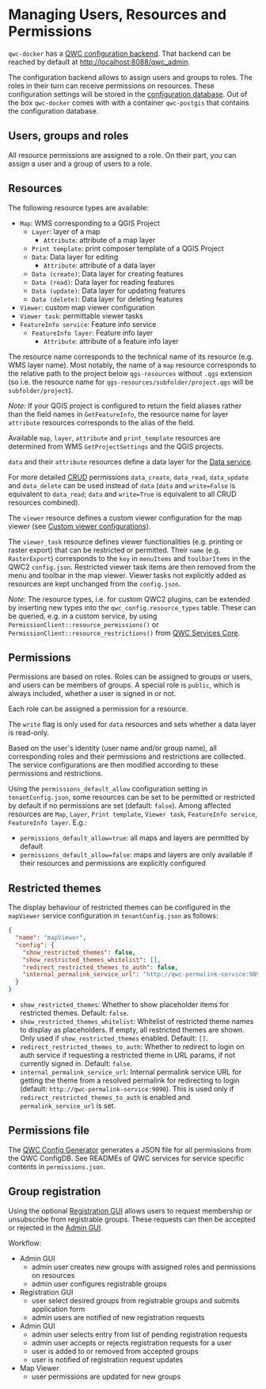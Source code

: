 # Managing Users, Resources and Permissions

`qwc-docker` has a [QWC configuration backend](https://github.com/qwc-services/qwc-admin-gui). That backend can be reached by default at <http://localhost:8088/qwc_admin>.

The configuration backend allows to assign users and groups to roles. The roles in their turn can receive permissions on resources. These configuration settings will be stored in the [configuration database](https://github.com/qwc-services/qwc-config-db). Out of the box `qwc-docker` comes with with a container `qwc-postgis` that contains the configuration database.

## Users, groups and roles

All resource permissions are assigned to a role. On their part, you can assign a user and a group of users to a role.

## Resources

The following resource types are available:

* `Map`: WMS corresponding to a QGIS Project
  * `Layer`: layer of a map
    * `Attribute`: attribute of a map layer
  * `Print template`: print composer template of a QGIS Project
  * `Data`: Data layer for editing
    * `Attribute`: attribute of a data layer
  * `Data (create)`: Data layer for creating features
  * `Data (read)`: Data layer for reading features
  * `Data (update)`: Data layer for updating features
  * `Data (delete)`: Data layer for deleting features
* `Viewer`: custom map viewer configuration
* `Viewer task`: permittable viewer tasks
* `FeatureInfo service`: Feature info service
  * `FeatureInfo layer`: Feature info layer
    * `Attribute`: attribute of a feature info layer

The resource name corresponds to the technical name of its resource (e.g. WMS layer name). Most notably, the name of a `map` resource corresponds to the relative path to the project below `qgs-resources` without `.qgs` extension (so i.e. the resource name for `qgs-resources/subfolder/project.qgs` will be `subfolder/project`).

*Note:* If your QGIS project is configured to return the field aliases rather than the field names in `GetFeatureInfo`, the resource name for layer `attribute` resources corresponds to the alias of the field.

Available `map`, `layer`, `attribute` and `print_template` resources are determined from WMS `GetProjectSettings` and the QGIS projects.

`data` and their `attribute` resources define a data layer for the [Data service](https://github.com/qwc-services/qwc-data-service).

For more detailed [CRUD](https://en.wikipedia.org/wiki/Create,_read,_update_and_delete) permissions `data_create`, `data_read`, `data_update` and `data_delete` can be used instead of `data`
(`data` and `write=False` is equivalent to `data_read`; `data` and `write=True` is equivalent to all CRUD resources combined).

The `viewer` resource defines a custom viewer configuration for the map viewer (see [Custom viewer configurations](https://github.com/qwc-services/qwc-map-viewer#custom-viewer-configurations)).

The `viewer_task` resource defines viewer functionalities (e.g. printing or raster export) that can be restricted or permitted.
Their `name` (e.g. `RasterExport`) corresponds to the `key` in `menuItems` and `toolbarItems` in the QWC2 `config.json`. Restricted viewer task items are then removed from the menu and toolbar in the map viewer. Viewer tasks not explicitly added as resources are kept unchanged from the `config.json`.

*Note*: The resource types, i.e. for custom QWC2 plugins, can be extended by inserting new types into the `qwc_config.resource_types` table.
These can be queried, e.g. in a custom service, by using `PermissionClient::resource_permissions()` or
`PermissionClient::resource_restrictions()` from [QWC Services Core](https://github.com/qwc-services/qwc-services-core).

## Permissions

Permissions are based on roles. Roles can be assigned to groups or users, and users can be members of groups.
A special role is `public`, which is always included, whether a user is signed in or not.

Each role can be assigned a permission for a resource.

The `write` flag is only used for `data` resources and sets whether a data layer is read-only.

Based on the user's identity (user name and/or group name), all corresponding roles and their permissions and restrictions are collected.
The service configurations are then modified according to these permissions and restrictions.

Using the `permissions_default_allow` configuration setting in `tenantConfig.json`, some resources can be set to be permitted or restricted by default if no permissions are set (default: `false`). Among affected resources are `Map`, `Layer`, `Print template`, `Viewer task`, `FeatureInfo service`, `FeatureInfo layer`. E.g.:

* `permissions_default_allow=true`: all maps and layers are permitted by default
* `permissions_default_allow=false`: maps and layers are only available if their resources and permissions are explicitly configured

## Restricted themes

The display behaviour of restricted themes can be configured in the `mapViewer` service configuration in `tenantConfig.json` as follows:
```json
{
  "name": "mapViewer",
  "config": {
    "show_restricted_themes": false,
    "show_restricted_themes_whitelist": [],
    "redirect_restricted_themes_to_auth": false,
    "internal_permalink_service_url": "http://qwc-permalink-service:9090"
  }
}
```
* `show_restricted_themes`: Whether to show placeholder items for restricted themes. Default: `false`.
* `show_restricted_themes_whitelist`: Whitelist of restricted theme names to display as placeholders. If empty, all restricted themes are shown. Only used if  `show_restricted_themes` enabled. Default: `[]`.
* `redirect_restricted_themes_to_auth`: Whether to redirect to login on auth service if requesting a restricted theme in URL params, if not currently signed in. Default: `false`.
* `internal_permalink_service_url`: Internal permalink service URL for getting the theme from a resolved permalink for redirecting to login (default: `http://qwc-permalink-service:9090`). This is used only if `redirect_restricted_themes_to_auth` is enabled and `permalink_service_url` is set.


## Permissions file

The [QWC Config Generator](https://github.com/qwc-services/qwc-config-generator) generates a JSON file for all permissions from the QWC ConfigDB. See READMEs of QWC services for service specific contents in `permissions.json`.

<!--Alternatively, a simplified permissions format is also supported, see [unified permissions](doc/unified_permissions.md).-->

## Group registration

Using the optional [Registration GUI](https://github.com/qwc-services/qwc-registration-gui) allows users to request membership or unsubscribe from registrable groups. These requests can then be accepted or rejected in the [Admin GUI](https://github.com/qwc-services/qwc-admin-gui).

Workflow:

* Admin GUI
  * admin user creates new groups with assigned roles and permissions on resources
  * admin user configures registrable groups
* Registration GUI
  * user select desired groups from registrable groups and submits application form
  * admin users are notified of new registration requests
* Admin GUI
  * admin user selects entry from list of pending registration requests
  * admin user accepts or rejects registration requests for a user
  * user is added to or removed from accepted groups
  * user is notified of registration request updates
* Map Viewer
  * user permissions are updated for new groups

